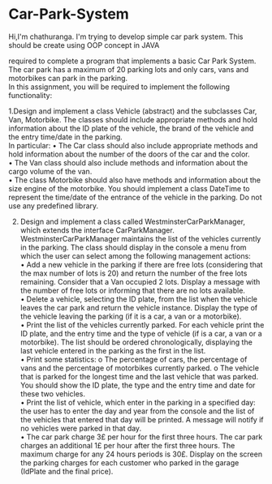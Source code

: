 
# Car-Park-System
Hi,I'm chathuranga. I'm trying to develop simple car park system. 
This should be create using OOP concept in JAVA

required	to	complete	a	program	that	implements	a	basic	Car	Park	System.	The	car	park	has	a	maximum	of	20	parking	lots	and	only	cars,	vans	and	motorbikes	can	park	in	the	parking.	
	In	this	assignment,	you	will	be	required	to	implement	the	following	functionality:	
	
1.Design	and	implement	a	class	Vehicle	(abstract)	and	the	subclasses	Car,	Van,	Motorbike.	The	classes	should	include	appropriate	methods	and	hold	information	about	the	ID	plate	of	the	vehicle,	the	brand	of	the	vehicle	and	the	entry	time/date	in	the	parking.	
	In	particular:	
  • The	Car	class	should	also	include	appropriate	methods	and	hold	information	about	the	number	of	the	doors	of	the	car	and	the	color.		
  • The	Van	class	should	also	include	methods	and	information	about	the	cargo	volume	of	the	van.		
  • The	class	Motorbike	should	also	have	methods	and	information	about	the	size	engine	of	the	motorbike.			You	should	implement	a	class	DateTime	to	represent	the	time/date	of	the	entrance	of	the	vehicle	in	the	parking.		Do	not	use	any	predefined	library.

2.	Design	and	implement	a	class	called	WestminsterCarParkManager,	which	extends	the	interface	CarParkManager.	WestminsterCarParkManager	maintains	the	list	of	the	vehicles	currently	in	the	parking.		The	class	should	display	in	the	console	a	menu	from	which	the	user	can	select	among	the	following	management	actions:		
  • Add	a	new	vehicle	in	the	parking	if	there	are	free	lots	(considering	that	the	max	number	of	lots	is	20)	and	return	the	number	of	the	free	lots	remaining.	Consider	that	a	Van	occupied	2	lots.		Display	a	message	with	the	number	of	free	lots	or	informing	that	there	are	no	lots	available.	
	• Delete	a	vehicle,	selecting	the	ID	plate,	from	the	list	when	the	vehicle	leaves	the	car	park	and	return	the	vehicle	instance.	Display	the	type	of	the	vehicle	leaving	the	parking	(if	it	is	a	car,	a	van	or	a	motorbike).			
  • Print	the	list	of	the	vehicles	currently	parked.	For	each	vehicle	print	the	ID	plate,	and	the	entry	time	and	the	type	of	vehicle	(if	is	a	car,	a	van	or	a	motorbike).	The	list	should	be	ordered	chronologically,	displaying	the	last	vehicle	entered	in	the	parking	as	the	first	in	the	list.		
  • Print	some	statistics:		o The	percentage	of	cars,	the	percentage	of	vans	and	the	percentage	of	motorbikes	currently	parked.			o The	vehicle	that	is	parked	for	the	longest	time	and	the	last	vehicle	that	was	parked.	You	should	show	the	ID	plate,	the	type	and	the	entry	time	and	date	for	these	two	vehicles.			
  • Print	the	list	of	vehicle,	which	enter	in	the	parking	in	a	specified	day:	the	user	has	to	enter	the	day	and	year	from	the	console	and	the	list	of	the	vehicles	that	entered	that	day	will	be	printed.	A	message	will	notify	if	no	vehicles	were	parked	in	that	day.		
  • The	car	park	charge	3£	per	hour	for	the	first	three	hours.	The	car	park	charges	an	additional	1£	per	hour	after	the	first	three	hours.	The	maximum	charge	for	any	24	hours	periods	is	30£.	Display	on	the	screen	the	parking	charges	for	each	customer who	parked	in	the	garage		(IdPlate	and	the	final price).

